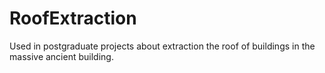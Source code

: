 # RoofExtraction
Used in postgraduate projects about extraction the roof of buildings in the massive ancient building.
